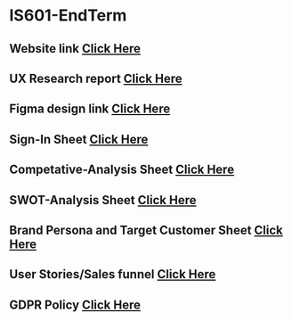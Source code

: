 # IS601-EndTerm

## Website link [Click Here](https://your-le-jardin.vercel.app/)


## UX Research report [Click Here](UX-Research-Report.md)


## Figma design link [Click Here](https://www.figma.com/file/puog0pDY0mW5VGzuivGCi1/Final-Group-Project--Bakery?type=design&node-id=0%3A1&mode=design&t=czFldwwjhv8nc5sg-1)



## Sign-In Sheet [Click Here](signin-sheet.md)



## Competative-Analysis Sheet [Click Here](competative-analysis.md)



## SWOT-Analysis Sheet [Click Here](SWOT-analysis.md)



## Brand Persona and Target Customer Sheet [Click Here](Brand-TargetAudience.md)



## User Stories/Sales funnel [Click Here](User-Stories.md)



## GDPR Policy [Click Here](GDPR-Policy.md)